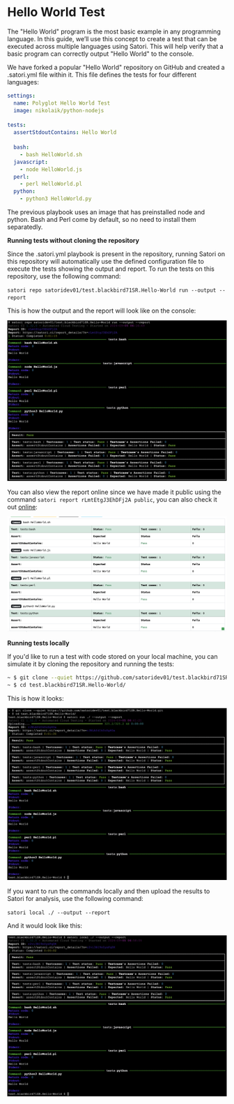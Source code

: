 # Hello World Test

The "Hello World" program is the most basic example in any programming language. 
In this guide, we’ll use this concept to create a test that can be executed across multiple languages using Satori. This will help verify that a basic program can correctly output "Hello World" to the console.

We have forked a popular "Hello World" repository on GitHub and created a .satori.yml file within it. This file defines the tests for four different languages:

```yml
settings:
  name: Polyglot Hello World Test
  image: nikolaik/python-nodejs
  
tests:
  assertStdoutContains: Hello World
  
  bash:
    - bash HelloWorld.sh
  javascript:
    - node HelloWorld.js
  perl:
    - perl HelloWorld.pl
  python:
    - python3 HelloWorld.py
```

The previous playbook uses an image that has preinstalled node and python. Bash and Perl come by default, so no need to install them separatedly.

**Running tests without cloning the repository**

Since the .satori.yml playbook is present in the repository, running Satori on this repository will automatically use the defined configuration file to execute the tests showing the output and report.
To run the tests on this repository, use the following command:

`satori repo satoridev01/test.blackbird71SR.Hello-World run --output --report `

This is how the output and the report will look like on the console:

![Run Satori on the repo showing the report and the output of multiple Hello World programming languages](img/hello_01.png)

You can also view the report online since we have made it public using the command `satori report rLmtEtgJ3EhDFj2A public`, you can also check it out [online](https://satori.ci/report_details/?n=rLmtEtgJ3EhDFj2A):

![Web report of multiple Hello World programming languages](img/hello_02.png)

**Running tests locally**

If you'd like to run a test with code stored on your local machine, you can simulate it by cloning the repository and running the tests:

```sh
~ $ git clone --quiet https://github.com/satoridev01/test.blackbird71SR.Hello-World.git 
~ $ cd test.blackbird71SR.Hello-World/
```

This is how it looks:

![Run Satori remotely uploading from your code from localhost](img/hello_03.png)

If you want to run the commands locally and then upload the results to Satori for analysis, use the following command:

`satori local ./ --output --report`

And it would look like this:

![Run locally and analyze them with Satori](img/hello_04.png)
